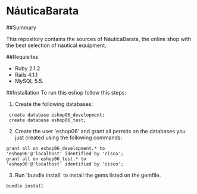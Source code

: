 NáuticaBarata
===========

##Summary
 
This repository contains the sources of NáuticaBarata, the online shop with the best selection of nautical equipment.

##Requisites
* Ruby 2.1.2
* Rails 4.1.1
* MySQL 5.5.

##Installation
To run this eshop follow this steps:

1. Create the following databases: 
```
 create database eshop06_development;
 create database eshop06_test;
```

2. Create the user 'eshop06' and grant all permits on the databases you just created using the following commands:
```
grant all on eshop06_development.* to
'eshop06'@'localhost' identified by 'cisco';
grant all on eshop06_test.* to
'eshop06'@'localhost' identified by 'cisco';
```
3. Run 'bundle install' to install the gems listed on the gemfile.
```
bundle install
```
